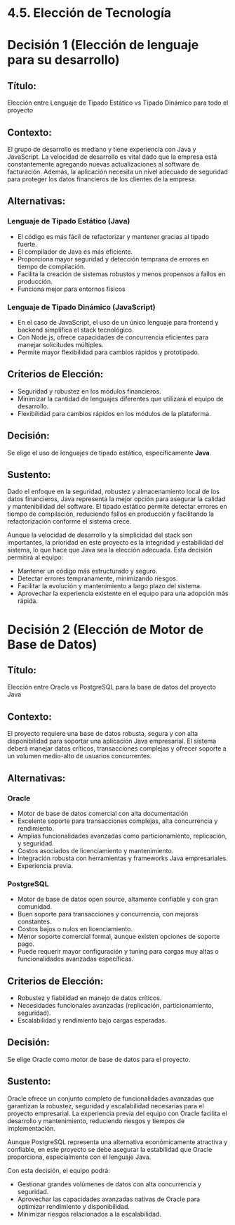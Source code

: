 # 4.5. Elección de Tecnología

# Decisión 1 (Elección de lenguaje para su desarrollo)

## Título:
Elección entre Lenguaje de Tipado Estático vs Tipado Dinámico para todo el proyecto

## Contexto:
El grupo de desarrollo es mediano y tiene experiencia con Java y JavaScript. La velocidad de desarrollo es vital dado que la empresa está constantemente agregando nuevas actualizaciones al software de facturación. Además, la aplicación necesita un nivel adecuado de seguridad para proteger los datos financieros de los clientes de la empresa.

## Alternativas:

### Lenguaje de Tipado Estático (Java)
- El código es más fácil de refactorizar y mantener gracias al tipado fuerte.
- El compilador de Java es más eficiente.
- Proporciona mayor seguridad y detección temprana de errores en tiempo de compilación.
- Facilita la creación de sistemas robustos y menos propensos a fallos en producción.
- Funciona mejor para entornos físicos

### Lenguaje de Tipado Dinámico (JavaScript)
- En el caso de JavaScript, el uso de un único lenguaje para frontend y backend simplifica el stack tecnológico.
- Con Node.js, ofrece capacidades de concurrencia eficientes para manejar solicitudes múltiples.
- Permite mayor flexibilidad para cambios rápidos y prototipado.

## Criterios de Elección:
- Seguridad y robustez en los módulos financieros.
- Minimizar la cantidad de lenguajes diferentes que utilizará el equipo de desarrollo.
- Flexibilidad para cambios rápidos en los módulos de la plataforma.

## Decisión:
Se elige el uso de lenguajes de tipado estático, específicamente **Java**.

## Sustento:
Dado el enfoque en la seguridad, robustez y almacenamiento local de los datos financieros, Java representa la mejor opción para asegurar la calidad y mantenibilidad del software. El tipado estático permite detectar errores en tiempo de compilación, reduciendo fallos en producción y facilitando la refactorización conforme el sistema crece.

Aunque la velocidad de desarrollo y la simplicidad del stack son importantes, la prioridad en este proyecto es la integridad y estabilidad del sistema, lo que hace que Java sea la elección adecuada.
Esta decisión permitirá al equipo:
- Mantener un código más estructurado y seguro.
- Detectar errores tempranamente, minimizando riesgos.
- Facilitar la evolución y mantenimiento a largo plazo del sistema.
- Aprovechar la experiencia existente en el equipo para una adopción más rápida.



# Decisión 2 (Elección de Motor de Base de Datos)

## Título:  
Elección entre Oracle vs PostgreSQL para la base de datos del proyecto Java

## Contexto:  
El proyecto requiere una base de datos robusta, segura y con alta disponibilidad para soportar una aplicación Java empresarial. El sistema deberá manejar datos críticos, transacciones complejas y ofrecer soporte a un volumen medio-alto de usuarios concurrentes.

## Alternativas:

### Oracle  
- Motor de base de datos comercial con alta documentación
- Excelente soporte para transacciones complejas, alta concurrencia y rendimiento.  
- Amplias funcionalidades avanzadas como particionamiento, replicación, y seguridad.  
- Costos asociados de licenciamiento y mantenimiento.  
- Integración robusta con herramientas y frameworks Java empresariales.
- Experiencia previa.

### PostgreSQL  
- Motor de base de datos open source, altamente confiable y con gran comunidad.  
- Buen soporte para transacciones y concurrencia, con mejoras constantes.  
- Costos bajos o nulos en licenciamiento.  
- Menor soporte comercial formal, aunque existen opciones de soporte pago.  
- Puede requerir mayor configuración y tuning para cargas muy altas o funcionalidades avanzadas específicas.

## Criterios de Elección:  
- Robustez y fiabilidad en manejo de datos críticos.  
- Necesidades funcionales avanzadas (replicación, particionamiento, seguridad).  
- Escalabilidad y rendimiento bajo cargas esperadas.

## Decisión:  
Se elige Oracle como motor de base de datos para el proyecto.

## Sustento:  
Oracle ofrece un conjunto completo de funcionalidades avanzadas que garantizan la robustez, seguridad y escalabilidad necesarias para el proyecto empresarial. La experiencia previa del equipo con Oracle facilita el desarrollo y mantenimiento, reduciendo riesgos y tiempos de implementación.

Aunque PostgreSQL representa una alternativa económicamente atractiva y confiable, en este proyecto se debe asegurar la estabilidad que Oracle proporciona, especialmente con el lenguaje Java.

Con esta decisión, el equipo podrá:  
- Gestionar grandes volúmenes de datos con alta concurrencia y seguridad.  
- Aprovechar las capacidades avanzadas nativas de Oracle para optimizar rendimiento y disponibilidad.  
- Minimizar riesgos relacionados a la escalabilidad.